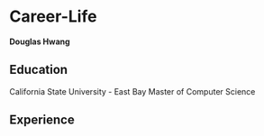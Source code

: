 # Career-Life
**Douglas Hwang**

## Education
California State University - East Bay
	Master of Computer Science

## Experience
